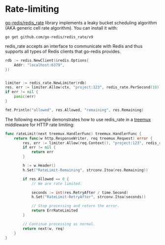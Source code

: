 # Rate-limiting

[go-redis/redis_rate](https://github.com/go-redis/redis_rate) library implements a leaky bucket
scheduling algorithm (AKA generic cell rate algorithm). You can install it with:

```shell
go get github.com/go-redis/redis_rate/v9
```

redis_rate accepts an interface to communicate with Redis and thus supports all types of Redis
clients that go-redis provides.

```go
rdb := redis.NewClient(&redis.Options{
    Addr: "localhost:6379",
})


limiter := redis_rate.NewLimiter(rdb)
res, err := limiter.Allow(ctx, "project:123", redis_rate.PerSecond(10))
if err != nil {
    panic(err)
}

fmt.Println("allowed", res.Allowed, "remaining", res.Remaining)
```

The following example demonstrates how to use redis_rate in a
[treemux](https://github.com/vmihailenco/treemux/tree/master/example/rate-limiting) middleware for
HTTP rate limiting:

```go
func rateLimit(next treemux.HandlerFunc) treemux.HandlerFunc {
    return func(w http.ResponseWriter, req treemux.Request) error {
        res, err := limiter.Allow(req.Context(), "project:123", redis_rate.PerMinute(10))
        if err != nil {
            return err
        }

        h := w.Header()
        h.Set("RateLimit-Remaining", strconv.Itoa(res.Remaining))

        if res.Allowed == 0 {
            // We are rate limited.

            seconds := int(res.RetryAfter / time.Second)
            h.Set("RateLimit-RetryAfter", strconv.Itoa(seconds))

            // Stop processing and return the error.
            return ErrRateLimited
        }

        // Continue processing as normal.
        return next(w, req)
    }
}
```
